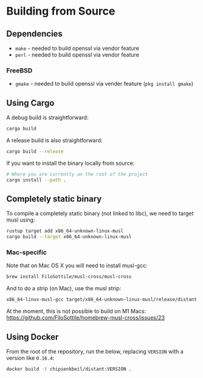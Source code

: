 # Building from Source

## Dependencies

* `make` - needed to build openssl via vendor feature
* `perl` - needed to build openssl via vendor feature

### FreeBSD

* `gmake` - needed to build openssl via vender feature (`pkg install gmake`)


## Using Cargo

A debug build is straightforward:

```bash
cargo build
```

A release build is also straightforward:

```bash
cargo build --release
```

If you want to install the binary locally from source:

```bash
# Where you are currently an the root of the project
cargo install --path .
```

## Completely static binary

To compile a completely static binary (not linked to libc), we need to target
musl using:

```bash
rustup target add x86_64-unknown-linux-musl
cargo build --target x86_64-unknown-linux-musl
```

### Mac-specific

Note that on Mac OS X you will need to install musl-gcc:

```bash
brew install FiloSottile/musl-cross/musl-cross
```

And to do a strip (on Mac), use the musl strip:

```bash
x86_64-linux-musl-gcc target/x86_64-unknown-linux-musl/release/distant
```

At the moment, this is not possible to build on M1 Macs: 
https://github.com/FiloSottile/homebrew-musl-cross/issues/23

## Using Docker

From the root of the repository, run the below, replacing `VERSION` with a
version like `0.16.4`:

```bash
docker build -t chipsenkbeil/distant:VERSION .
```
